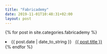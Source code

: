 ```yaml
---
title: "Fabricademy"
date: 2019-11-01T10:48:31+02:00
layout: post
---
```


{% for post in site.categories.fabricademy %}
 <li><span>{{ post.date | date_to_string }}</span> &nbsp; <a href="{{ site.baseurl }}{{ post.url }}">{{ post.title }}</a></li>
{% endfor %}